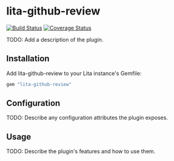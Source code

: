 # lita-github-review

[![Build Status](https://travis-ci.org/mapreal19/lita-github-review.png?branch=master)](https://travis-ci.org/mapreal19/lita-github-review)
[![Coverage Status](https://coveralls.io/repos/github/mapreal19/lita-github-review/badge.svg?branch=master)](https://coveralls.io/github/mapreal19/lita-github-review?branch=master)


TODO: Add a description of the plugin.

## Installation

Add lita-github-review to your Lita instance's Gemfile:

``` ruby
gem "lita-github-review"
```

## Configuration

TODO: Describe any configuration attributes the plugin exposes.

## Usage

TODO: Describe the plugin's features and how to use them.
